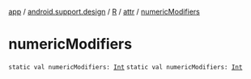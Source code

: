 [app](../../../index.md) / [android.support.design](../../index.md) / [R](../index.md) / [attr](index.md) / [numericModifiers](.)

# numericModifiers

`static val numericModifiers: `[`Int`](https://kotlinlang.org/api/latest/jvm/stdlib/kotlin/-int/index.html)
`static val numericModifiers: `[`Int`](https://kotlinlang.org/api/latest/jvm/stdlib/kotlin/-int/index.html)